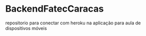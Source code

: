 # BackendFatecCaracas
repositorio para conectar com heroku na aplicação para aula de dispositivos móveis

